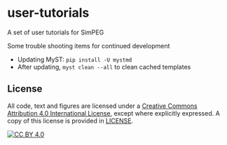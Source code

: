 # user-tutorials
A set of user tutorials for SimPEG

Some trouble shooting items for continued development

* Updating MyST: `pip install -U mystmd`
* After updating, `myst clean --all` to clean cached templates


## License

All code, text and figures are licensed under a
[Creative Commons Attribution 4.0 International License][cc-by], except where
explicitly expressed.
A copy of this license is provided in [LICENSE](LICENSE).

[![CC BY 4.0][cc-by-image]][cc-by]

[cc-by]: http://creativecommons.org/licenses/by/4.0/
[cc-by-image]: https://i.creativecommons.org/l/by/4.0/88x31.png
